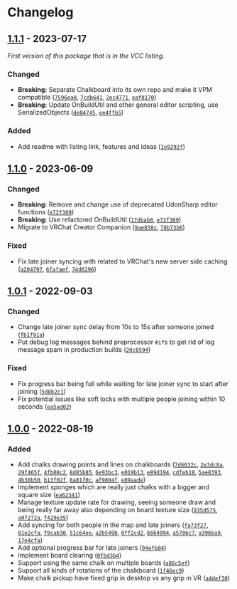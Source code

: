 
# Changelog

## [1.1.1] - 2023-07-17

_First version of this package that is in the VCC listing._

### Changed

- **Breaking:** Separate Chalkboard into its own repo and make it VPM compatible ([`7596ea0`](https://github.com/JanSharp/VRCChalkboard/commit/7596ea0a3e72c13fe93164a74ed75c36b002c1ee), [`7cdb641`](https://github.com/JanSharp/VRCChalkboard/commit/7cdb64100f89b5fe7b11507681b7795d2a4f4f42), [`2ec4771`](https://github.com/JanSharp/VRCChalkboard/commit/2ec4771b6bf31778ca0eaa2d4fd0bfeb5ab488b0), [`eaf8170`](https://github.com/JanSharp/VRCChalkboard/commit/eaf8170420b8f4021aaa257d8282def7662cb2b6))
- **Breaking:** Update OnBuildUtil and other general editor scripting, use SerializedObjects ([`de04745`](https://github.com/JanSharp/VRCChalkboard/commit/de04745880f0ea37345b5fd4e54de94fe7f05368), [`ee4ffb5`](https://github.com/JanSharp/VRCChalkboard/commit/ee4ffb5ffe6218097cd01b94becc93bafb6ad2ca))

### Added

- Add readme with listing link, features and ideas ([`1e9292f`](https://github.com/JanSharp/VRCChalkboard/commit/1e9292f833b9ee7b9bed78670a66415e1d05b895))

## [1.1.0] - 2023-06-09

### Changed

- **Breaking:** Remove and change use of deprecated UdonSharp editor functions ([`e72f369`](https://github.com/JanSharp/VRCChalkboard/commit/e72f369a602ed5b3ab1d218174b674ca8b8eb715))
- **Breaking:** Use refactored OnBuildUtil ([`17dbab8`](https://github.com/JanSharp/VRCChalkboard/commit/17dbab84b8bb6bad192d67607a5f45c8cd000356), [`e72f369`](https://github.com/JanSharp/VRCChalkboard/commit/e72f369a602ed5b3ab1d218174b674ca8b8eb715))
- Migrate to VRChat Creator Companion ([`9ae838c`](https://github.com/JanSharp/VRCChalkboard/commit/9ae838cf1d6280c64c607559fb3ae9967b52bd99), [`78b73b6`](https://github.com/JanSharp/VRCChalkboard/commit/78b73b6816612602b04daafeb4097351f087c01a))

### Fixed

- Fix late joiner syncing with related to VRChat's new server side caching ([`a204797`](https://github.com/JanSharp/VRCChalkboard/commit/a20479706d1fdd3ba683cca5b246c362058840ee), [`6fafaef`](https://github.com/JanSharp/VRCChalkboard/commit/6fafaefd0e7cad7a761252bca79112ef5f465ba5), [`74d6296`](https://github.com/JanSharp/VRCChalkboard/commit/74d62961328f3c3bded29f327360529074952546))

## [1.0.1] - 2022-09-03

### Changed

- Change late joiner sync delay from 10s to 15s after someone joined ([`fb1f91a`](https://github.com/JanSharp/VRCChalkboard/commit/fb1f91abac48beaceda038a6f4a0214c33711e51))
- Put debug log messages behind preprocessor `#if`s to get rid of log message spam in production builds ([`20c8594`](https://github.com/JanSharp/VRCChalkboard/commit/20c85942d332fbd9bca7b42e382d66e8c9de08dd))

### Fixed

- Fix progress bar being full while waiting for late joiner sync to start after joining ([`5d8b2c1`](https://github.com/JanSharp/VRCChalkboard/commit/5d8b2c174753074fba9d79b981bad3bf058beea1))
- Fix potential issues like soft locks with multiple people joining within 10 seconds ([`ea5ad02`](https://github.com/JanSharp/VRCChalkboard/commit/ea5ad02030e4a2ce0ba92135a3025e61223b67f0))

## [1.0.0] - 2022-08-19

### Added

- Add chalks drawing points and lines on chalkboards ([`7d6032c`](https://github.com/JanSharp/VRCChalkboard/commit/7d6032c1c204b1f920e27e4a36392f45b47999e8), [`2e3dc8a`](https://github.com/JanSharp/VRCChalkboard/commit/2e3dc8abd268fc44eabab1595ddc2191321237a3), [`29f465f`](https://github.com/JanSharp/VRCChalkboard/commit/29f465f0aa3e8db45f1e19eb6f80e6a43fc93bd7), [`4fb08c2`](https://github.com/JanSharp/VRCChalkboard/commit/4fb08c2d608a10d63c2b4c6205d20ab9307497b8), [`8d85b85`](https://github.com/JanSharp/VRCChalkboard/commit/8d85b85f9e2de4c885900844a52f1c15dd70f0ed), [`6e93bc3`](https://github.com/JanSharp/VRCChalkboard/commit/6e93bc3e9554c7e897558f6c66d60a9359eb5c2d), [`e019b13`](https://github.com/JanSharp/VRCChalkboard/commit/e019b137ac53d0ee1c20289e21179eef5b492909), [`e89d194`](https://github.com/JanSharp/VRCChalkboard/commit/e89d194a1380107fe9d9ea0de7734eb70c7b8e6d), [`cdfeb18`](https://github.com/JanSharp/VRCChalkboard/commit/cdfeb183da3671848810a69c7da46bb1e7d6ac67), [`5ae8393`](https://github.com/JanSharp/VRCChalkboard/commit/5ae83936e9f3f9264e7cb0ad03c96006719373d9), [`4b38b50`](https://github.com/JanSharp/VRCChalkboard/commit/4b38b504789498cbbb713cfd27a502a65da19872), [`b13f02f`](https://github.com/JanSharp/VRCChalkboard/commit/b13f02fbb2ff6983d30f778f3efb3390b0b05e3a), [`8a81f0c`](https://github.com/JanSharp/VRCChalkboard/commit/8a81f0c1c008d8d29f976781fd4ccbcd0667e12d), [`af9804f`](https://github.com/JanSharp/VRCChalkboard/commit/af9804fb08f2ffa00629c8c1377343df564ce097), [`e89aade`](https://github.com/JanSharp/VRCChalkboard/commit/e89aade39424364048d037e91e44a8c6ac5a3502))
- Implement sponges which are really just chalks with a bigger and square size ([`ea62341`](https://github.com/JanSharp/VRCChalkboard/commit/ea62341b6b352527a0913296a642cb51a9c26ad7))
- Manage texture update rate for drawing, seeing someone draw and being really far away also depending on board texture size ([`835d575`](https://github.com/JanSharp/VRCChalkboard/commit/835d575be329a246e3565a722d18f0d7f1deede7), [`a07272a`](https://github.com/JanSharp/VRCChalkboard/commit/a07272ab30214022364181fc41e2bfa92e59f41e), [`f429e35`](https://github.com/JanSharp/VRCChalkboard/commit/f429e35568178e425f9abe9bc3984e5e4431f9cc))
- Add syncing for both people in the map and late joiners ([`fa73f27`](https://github.com/JanSharp/VRCChalkboard/commit/fa73f27920f6fe82a215b7a0da171fc7c531d6f5), [`81e2cfa`](https://github.com/JanSharp/VRCChalkboard/commit/81e2cfa2c78d70e8103a965c23b3f3efa8b877fd), [`f9cab30`](https://github.com/JanSharp/VRCChalkboard/commit/f9cab30ac756b0e212f7722dd13417e16de026bf), [`51c64ee`](https://github.com/JanSharp/VRCChalkboard/commit/51c64eeff4854adb1ac55545a7ba377047d82052), [`a2b549b`](https://github.com/JanSharp/VRCChalkboard/commit/a2b549ba4fb1a1a7dc33f02ba435713242e56c4d), [`0ff2cd2`](https://github.com/JanSharp/VRCChalkboard/commit/0ff2cd2d7a029842b8c7c1709e4ae4af215729e8), [`6664994`](https://github.com/JanSharp/VRCChalkboard/commit/666499484741cfadc2804446bd9164afbc70b25a), [`a5706c7`](https://github.com/JanSharp/VRCChalkboard/commit/a5706c7dc987571dbf9e5de79c15dae2a48f80e4), [`a396ba9`](https://github.com/JanSharp/VRCChalkboard/commit/a396ba9b3257a34da495877079de62a3a1a48b18), [`17e4cfa`](https://github.com/JanSharp/VRCChalkboard/commit/17e4cfae59820ea8fab2a0dbedceef18f4594028))
- Add optional progress bar for late joiners ([`94efb84`](https://github.com/JanSharp/VRCChalkboard/commit/94efb843b3ac6b072dd7e8fdaccb67e085f5818a))
- Implement board clearing ([`0fbd3b4`](https://github.com/JanSharp/VRCChalkboard/commit/0fbd3b4dfdad6c0847507ecffb07abd7b0652ea3))
- Support using the same chalk on multiple boards ([`a86c5ef`](https://github.com/JanSharp/VRCChalkboard/commit/a86c5ef20a27f29efae2d8cb741a826422e37ae2))
- Support all kinds of rotations of the chalkboard ([`1f46ec9`](https://github.com/JanSharp/VRCChalkboard/commit/1f46ec9d7a4d1677aa073218c418c532e2666a43))
- Make chalk pickup have fixed grip in desktop vs any grip in VR ([`a4def30`](https://github.com/JanSharp/VRCChalkboard/commit/a4def306ba351383f5821b835ab5d9f8b71a59ba))

[1.1.1]: https://github.com/JanSharp/VRCChalkboard/releases/tag/v1.1.1
[1.1.0]: https://github.com/JanSharp/VRCChalkboard/releases/tag/Chalkboard_v1.1.0
[1.0.1]: https://github.com/JanSharp/VRCChalkboard/releases/tag/Chalkboard_v1.0.1
[1.0.0]: https://github.com/JanSharp/VRCChalkboard/releases/tag/Chalkboard_v1.0.0
